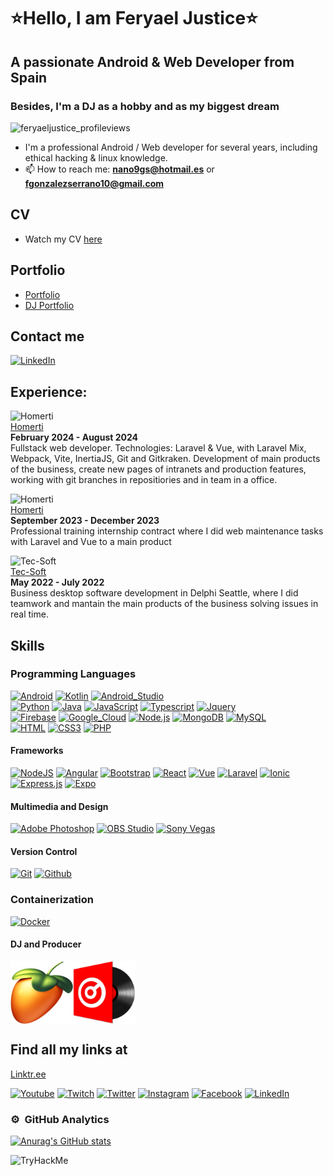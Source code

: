 # ⭐Hello, I am Feryael Justice⭐

## A passionate Android & Web Developer from Spain

### Besides, I'm a DJ as a hobby and as my biggest dream</h3>

<img src="https://komarev.com/ghpvc/?username=feryaeljustice&label=Profile%20views&color=0e75b6&style=flat" alt="feryaeljustice_profileviews" />

- I'm a professional Android / Web developer for several years, including ethical hacking & linux knowledge.
- 📫 How to reach me: **nano9gs@hotmail.es** or **fgonzalezserrano10@gmail.com**

## CV

- Watch my CV [here](./doc/FernandoGonzalezSerrano_Curriculum_English.pdf)

## Portfolio

- [Portfolio](https://feryaeljustice.dev)
- [DJ Portfolio](https://feryaeljustice.github.io/feryael-justice-dj-portfolio/)

## Contact me

[![LinkedIn](https://img.shields.io/badge/linkedin-3DDC84?style=for-the-badge&logo=linkedin&logoColor=white&labelColor=101010)](https://www.linkedin.com/in/feryael-justice/)

## Experience:

![Homerti](https://www.homerti.com/svg/logo.svg)
<br/>
[Homerti](https://www.homerti.com/es)
<br/>
**February 2024 - August 2024**
<br/>
Fullstack web developer. Technologies: Laravel & Vue, with Laravel Mix, Webpack, Vite, InertiaJS, Git and Gitkraken. Development of main products of the business, create new pages of intranets and production features, working with git branches in repositiories and in team in a office.

![Homerti](https://www.homerti.com/svg/logo.svg)
<br/>
[Homerti](https://www.homerti.com/es)
<br/>
**September 2023 - December 2023**
<br/>
Professional training internship contract where I did web maintenance tasks with Laravel and Vue to a main product

![Tec-Soft](https://www.tec-soft.es/wp-content/themes/weyketing/inc/imagenes/tec-soft-logo-header.png)
<br/>
[Tec-Soft](https://tec-soft.es/)
<br/>
**May 2022 - July 2022**
<br/>
Business desktop software development in Delphi Seattle, where I did teamwork and mantain the main products of the business solving issues in real time.

## Skills

### Programming Languages

[![Android](https://img.shields.io/badge/Android-3DDC84?style=for-the-badge&logo=android&logoColor=white&labelColor=101010)](#)
[![Kotlin](https://img.shields.io/badge/Kotlin-0095D5?style=for-the-badge&logo=kotlin&logoColor=white&labelColor=101010)](#)
[![Android_Studio](https://img.shields.io/badge/Android_Studio-3DDC84?style=for-the-badge&logo=android-studio&logoColor=white&labelColor=101010)](#)
</br>
[![Python](https://img.shields.io/badge/python%20-%2314354C.svg?&style=for-the-badge&logo=python&logoColor=white)](#)
[![Java](https://img.shields.io/badge/Java-007396?style=for-the-badge&logo=java&logoColor=white&labelColor=101010)](#)
[![JavaScript](https://img.shields.io/badge/JavaScript-F7DF1E?style=for-the-badge&logo=javascript&logoColor=white&labelColor=101010)](#)
[![Typescript](https://img.shields.io/badge/typescript%20-%23007ACC.svg?&style=for-the-badge&logo=typescript&logoColor=white)](#)
[![Jquery](https://img.shields.io/badge/jquery3%20-%231572B6.svg?&style=for-the-badge&logo=jquery&logoColor=white&labelColor=101010)](#)
</br>
[![Firebase](https://img.shields.io/badge/Firebase-FFCA28?style=for-the-badge&logo=firebase&logoColor=white&labelColor=101010)](#)
[![Google_Cloud](https://img.shields.io/badge/Google_Cloud-4285F4?style=for-the-badge&logo=google_cloud&logoColor=white&labelColor=101010)](#)
[![Node.js](https://img.shields.io/badge/Node.JS-339933?style=for-the-badge&logo=node.js&logoColor=white&labelColor=101010)](#)
[![MongoDB](https://img.shields.io/badge/MongoDB-47A248?style=for-the-badge&logo=mongodb&logoColor=white&labelColor=101010)](#)
[![MySQL](https://img.shields.io/badge/MySQL-4479A1?style=for-the-badge&logo=mysql&logoColor=white&labelColor=101010)](#)
</br>
[![HTML](https://img.shields.io/badge/html5%20-%23E34F26.svg?&style=for-the-badge&logo=html5&logoColor=white&labelColor=101010)](#)
[![CSS3](https://img.shields.io/badge/css3%20-%231572B6.svg?&style=for-the-badge&logo=css3&logoColor=white&labelColor=101010)](#)
[![PHP](https://img.shields.io/badge/php%20-%231572B6.svg?&style=for-the-badge&logo=php&logoColor=white&labelColor=101010)](#)

#### Frameworks

[![NodeJS](https://img.shields.io/badge/nodejs%20-%23DD0031.svg?&style=for-the-badge&logo=nodejs&logoColor=white&labelColor=101010)](#)
[![Angular](https://img.shields.io/badge/angular%20-%23DD0031.svg?&style=for-the-badge&logo=angular&logoColor=white&labelColor=101010)](#)
[![Bootstrap](https://img.shields.io/badge/bootstrap%20-%23563D7C.svg?&style=for-the-badge&logo=bootstrap&logoColor=white&labelColor=101010)](#)
[![React](https://img.shields.io/badge/react%20-%2320232a.svg?&style=for-the-badge&logo=react&logoColor=%2361DAFB&labelColor=101010)](#)
[![Vue](https://img.shields.io/badge/vue%20-%2320232a.svg?&style=for-the-badge&logo=vue&logoColor=%2361DAFB&labelColor=101010)](#)
[![Laravel](https://img.shields.io/badge/laravel%20-%2320232a.svg?&style=for-the-badge&logo=laravel&logoColor=%2361DAFB&labelColor=101010)](#)
[![Ionic](https://img.shields.io/badge/ionic%20-%23404d59.svg?&style=for-the-badge&labelColor=101010)](#)
[![Express.js](https://img.shields.io/badge/express.js%20-%23404d59.svg?&style=for-the-badge&labelColor=101010)](#)
[![Expo](https://img.shields.io/badge/expo%20-%2320232a.svg?&style=for-the-badge&logo=expo&logoColor=%2361DAFB&labelColor=101010)](#)

#### Multimedia and Design

[![Adobe Photoshop](https://img.shields.io/badge/adobe%20photoshop%20-%2331A8FF.svg?&style=for-the-badge&logo=adobe%20photoshop&logoColor=white&labelColor=101010)](#)
[![OBS Studio](https://img.shields.io/badge/obs%20studio%20-%2331A8FF.svg?&style=for-the-badge&logo=obs%20studio&logoColor=white&labelColor=101010)](#)
[![Sony Vegas](https://img.shields.io/badge/sony%20vegas%20-%2331A8FF.svg?&style=for-the-badge&logo=sony%20vegas&logoColor=white&labelColor=101010)](#)

#### Version Control

[![Git](https://img.shields.io/badge/git%20-%23F05033.svg?&style=for-the-badge&logo=git&logoColor=white&labelColor=101010)](#)
[![Github](https://img.shields.io/badge/github%20-%23121011.svg?&style=for-the-badge&logo=github&logoColor=whit&logoColor=white&labelColor=101010)](#)

### Containerization

[![Docker](https://img.shields.io/badge/docker%20-%23F05033.svg?&style=for-the-badge&logo=docker&logoColor=white&labelColor=101010)](#)

#### DJ and Producer

<section style="display:flex; flex-direction:row;">
  <img src="./img/Logo_Fl_Studio.png" alt= "/Logo_Fl_Studio" width="100" height="100">
  <img src="./img/Logo_VirtualDJ.png" alt= "/Logo_VirtualDJ" width="100" height="100">
</section>

## Find all my links at

[Linktr.ee](https://linktr.ee/feryaeljustice)

[![Youtube](https://img.shields.io/badge/youtube%20-%23FF0000.svg?&style=for-the-badge&logo=YouTube&logoColor=white)](https://www.youtube.com/channel/UCTyU8XX48ICGslCl_6q9PwA)
[![Twitch](https://img.shields.io/badge/twitch%20-%239146FF.svg?&style=for-the-badge&logo=Twitch&logoColor=white)](https://www.twitch.tv/feryaeljustice)
[![Twitter](https://img.shields.io/badge/twitter-%231DA1F2.svg?&style=for-the-badge&logo=twitter&logoColor=white)](https://twitter.com/FeryaelJustice)
[![Instagram](https://img.shields.io/badge/instagram%20-%23E4405F.svg?&style=for-the-badge&logo=Instagram&logoColor=white)](https://instagram.com/feryaeljustice)
[![Facebook](https://img.shields.io/badge/facebook-%231877F2.svg?&style=for-the-badge&logo=facebook&logoColor=white)](https://facebook.com/feryael99)
[![LinkedIn](https://img.shields.io/badge/linkedin%20-%230077B5.svg?&style=for-the-badge&logo=linkedin&logoColor=white)](https://www.linkedin.com/in/feryael-justice)

### ⚙️ &nbsp;GitHub Analytics

<a href="https://github.com/FeryaelJustice">

[![Anurag's GitHub stats](https://github-readme-stats.vercel.app/api?username=feryaeljustice)](#)

</a>

<img src="https://tryhackme-badges.s3.amazonaws.com/FeryaelJustice.png" alt="TryHackMe">
